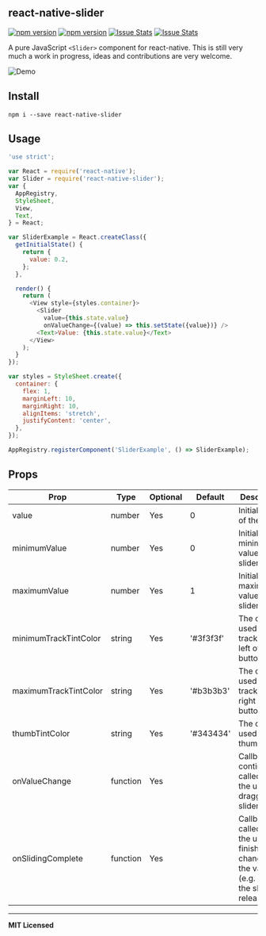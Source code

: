 ## react-native-slider

[![npm version](http://img.shields.io/npm/v/react-native-slider.svg?style=flat-square)](https://npmjs.org/package/react-native-slider "View this project on npm")
[![npm version](http://img.shields.io/npm/dm/react-native-slider.svg?style=flat-square)](https://npmjs.org/package/react-native-slider "View this project on npm")
[![Issue Stats](http://issuestats.com/github/jeanregisser/react-native-slider/badge/pr?style=flat-square)](https://github.com/jeanregisser/react-native-slider/pulls?q=is%3Apr+is%3Aclosed)
[![Issue Stats](http://issuestats.com/github/jeanregisser/react-native-slider/badge/issue?style=flat-square)](https://github.com/jeanregisser/react-native-slider/issues?q=is%3Aissue+is%3Aclosed)

A pure JavaScript `<Slider>` component for react-native. This is still very much a work
in progress, ideas and contributions are very welcome.

![Demo](https://raw.githubusercontent.com/jeanregisser/react-native-slider/master/Screenshots/basic.png)

## Install

```shell
npm i --save react-native-slider
```

## Usage

```javascript
'use strict';

var React = require('react-native');
var Slider = require('react-native-slider');
var {
  AppRegistry,
  StyleSheet,
  View,
  Text,
} = React;

var SliderExample = React.createClass({
  getInitialState() {
    return {
      value: 0.2,
    };
  },

  render() {
    return (
      <View style={styles.container}>
        <Slider
          value={this.state.value}
          onValueChange={(value) => this.setState({value})} />
        <Text>Value: {this.state.value}</Text>
      </View>
    );
  }
});

var styles = StyleSheet.create({
  container: {
    flex: 1,
    marginLeft: 10,
    marginRight: 10,
    alignItems: 'stretch',
    justifyContent: 'center',
  },
});

AppRegistry.registerComponent('SliderExample', () => SliderExample);
```

## Props

Prop                  | Type     | Optional | Default     | Description
--------------------- | -------- | -------- | ----------- | -----------
value                 | number   | Yes      | 0           | Initial value of the slider
minimumValue          | number   | Yes      | 0           | Initial minimum value of the slider
maximumValue          | number   | Yes      | 1           | Initial maximum value of the slider
minimumTrackTintColor | string   | Yes      | '#3f3f3f'   | The color used for the track to the left of the button
maximumTrackTintColor | string   | Yes      | '#b3b3b3'   | The color used for the track to the right of the button
thumbTintColor        | string   | Yes      | '#343434'   | The color used for the thumb
onValueChange         | function | Yes      |             | Callback continuously called while the user is dragging the slider
onSlidingComplete     | function | Yes      |             | Callback called when the user finishes changing the value (e.g. when the slider is released)

---

**MIT Licensed**
